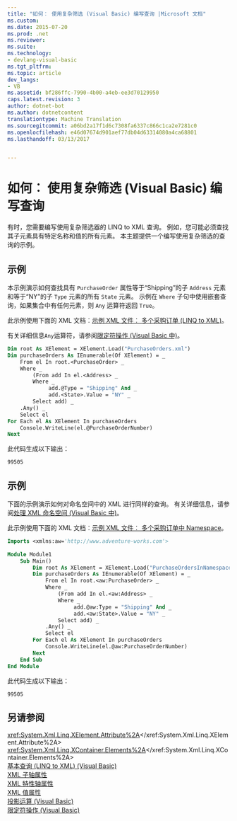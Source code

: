 ```yaml
---
title: "如何︰ 使用复杂筛选 (Visual Basic) 编写查询 |Microsoft 文档"
ms.custom: 
ms.date: 2015-07-20
ms.prod: .net
ms.reviewer: 
ms.suite: 
ms.technology:
- devlang-visual-basic
ms.tgt_pltfrm: 
ms.topic: article
dev_langs:
- VB
ms.assetid: bf286ffc-7990-4b00-a4eb-ee3d70129950
caps.latest.revision: 3
author: dotnet-bot
ms.author: dotnetcontent
translationtype: Machine Translation
ms.sourcegitcommit: a06bd2a17f1d6c7308fa6337c866c1ca2e7281c0
ms.openlocfilehash: e46d07674d901aef77db04d63314080a4ca68801
ms.lasthandoff: 03/13/2017


---
```

# <a name="how-to-write-queries-with-complex-filtering-visual-basic"></a>如何︰ 使用复杂筛选 (Visual Basic) 编写查询
有时，您需要编写使用复杂筛选器的 LINQ to XML 查询。 例如，您可能必须查找其子元素具有特定名称和值的所有元素。 本主题提供一个编写使用复杂筛选的查询的示例。  
  
## <a name="example"></a>示例  
 本示例演示如何查找具有 `PurchaseOrder` 属性等于“Shipping”的子 `Address` 元素和等于“NY”的子 `Type` 元素的所有 `State` 元素。 示例在 `Where` 子句中使用嵌套查询，如果集合中有任何元素，则 `Any` 运算符返回 `True`。  
  
 此示例使用下面的 XML 文档︰[示例 XML 文件︰ 多个采购订单 (LINQ to XML)](../../../../visual-basic/programming-guide/concepts/linq/sample-xml-file-multiple-purchase-orders-linq-to-xml.md)。  
  
 有关详细信息`Any`运算符，请参阅[限定符操作 (Visual Basic 中)](../../../../visual-basic/programming-guide/concepts/linq/quantifier-operations.md)。  
  
```vb  
Dim root As XElement = XElement.Load("PurchaseOrders.xml")  
Dim purchaseOrders As IEnumerable(Of XElement) = _  
    From el In root.<PurchaseOrder> _  
    Where _  
        (From add In el.<Address> _  
        Where _  
             add.@Type = "Shipping" And _  
             add.<State>.Value = "NY" _  
        Select add) _  
    .Any() _  
    Select el  
For Each el As XElement In purchaseOrders  
    Console.WriteLine(el.@PurchaseOrderNumber)  
Next  
```  
  
 此代码生成以下输出：  
  
```  
99505  
```  
  
## <a name="example"></a>示例  
 下面的示例演示如何对命名空间中的 XML 进行同样的查询。 有关详细信息，请参阅[处理 XML 命名空间 (Visual Basic 中)](../../../../visual-basic/programming-guide/concepts/linq/working-with-xml-namespaces.md)。  
  
 此示例使用下面的 XML 文档︰[示例 XML 文件︰ 多个采购订单中 Namespace](../../../../visual-basic/programming-guide/concepts/linq/sample-xml-file-multiple-purchase-orders-in-a-namespace.md)。  
  
```vb  
Imports <xmlns:aw='http://www.adventure-works.com'>  
  
Module Module1  
    Sub Main()  
        Dim root As XElement = XElement.Load("PurchaseOrdersInNamespace.xml")  
        Dim purchaseOrders As IEnumerable(Of XElement) = _  
            From el In root.<aw:PurchaseOrder> _  
            Where _  
                (From add In el.<aw:Address> _  
                Where _  
                     add.@aw:Type = "Shipping" And _  
                     add.<aw:State>.Value = "NY" _  
                Select add) _  
            .Any() _  
            Select el  
        For Each el As XElement In purchaseOrders  
            Console.WriteLine(el.@aw:PurchaseOrderNumber)  
        Next  
    End Sub  
End Module  
```  
  
 此代码生成以下输出：  
  
```  
99505  
```  
  
## <a name="see-also"></a>另请参阅  
 <xref:System.Xml.Linq.XElement.Attribute%2A></xref:System.Xml.Linq.XElement.Attribute%2A>   
 <xref:System.Xml.Linq.XContainer.Elements%2A></xref:System.Xml.Linq.XContainer.Elements%2A>   
 [基本查询 (LINQ to XML) (Visual Basic)](../../../../visual-basic/programming-guide/concepts/linq/basic-queries-linq-to-xml.md)   
 [XML 子轴属性](../../../../visual-basic/language-reference/xml-axis/xml-child-axis-property.md)   
 [XML 特性轴属性](../../../../visual-basic/language-reference/xml-axis/xml-attribute-axis-property.md)   
 [XML 值属性](../../../../visual-basic/language-reference/xml-axis/xml-value-property.md)   
 [投影运算 (Visual Basic)](../../../../visual-basic/programming-guide/concepts/linq/projection-operations.md)   
 [限定符操作 (Visual Basic)](../../../../visual-basic/programming-guide/concepts/linq/quantifier-operations.md)
